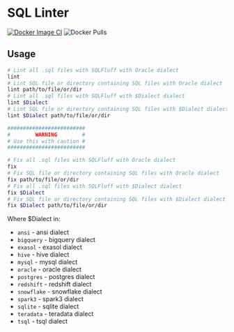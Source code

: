 # SQL Linter

[![Docker Image CI](https://github.com/IsaevTech/linter-sqlint/actions/workflows/docker-image.yml/badge.svg)](https://github.com/IsaevTech/linter-sqlint/actions/workflows/docker-image.yml)
![Docker Pulls](https://img.shields.io/docker/pulls/ismv/linter-sqlint)

## Usage

```bash
# Lint all .sql files with SQLFluff with Oracle dialect
lint
# Lint SQL file or directory containing SQL files with Oracle dialect
lint path/to/file/or/dir  
# Lint all .sql files with SQLFluff with $Dialect dialect
lint $Dialect
# Lint SQL file or directory containing SQL files with $Dialect dialect
lint $Dialect path/to/file/or/dir

#########################
#        WARNING        #
# Use this with caution #
#########################

# Fix all .sql files with SQLFluff with Oracle dialect
fix
# Fix SQL file or directory containing SQL files with Oracle dialect
fix path/to/file/or/dir  
# Fix all .sql files with SQLFluff with $Dialect dialect
fix $Dialect
# Fix SQL file or directory containing SQL files with $Dialect dialect
fix $Dialect path/to/file/or/dir
```

Where $Dialect in:

- `ansi` - ansi dialect
- `bigquery` - bigquery dialect
- `exasol` - exasol dialect
- `hive` - hive dialect
- `mysql` - mysql dialect
- `oracle` - oracle dialect
- `postgres` - postgres dialect
- `redshift` - redshift dialect
- `snowflake` - snowflake dialect
- `spark3` - spark3 dialect
- `sqlite` - sqlite dialect
- `teradata` - teradata dialect
- `tsql` - tsql dialect
